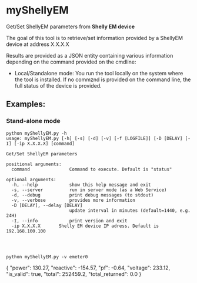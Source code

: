 # myShellyEM

Get/Set ShellyEM parameters from **Shelly EM device**

The goal of this tool is to retrieve/set information provided by a ShellyEM device at address X.X.X.X

Results are provided as a JSON entity containing various information depending on the command provided on the cmdline:


- Local/Standalone mode: You run the tool locally on the system where the tool is installed. If no commznd is provided on the command line, the full status of the device is provided.  

## Examples:

### Stand-alone mode

    python myShellyEM.py -h
    usage: myShellyEM.py [-h] [-s] [-d] [-v] [-f [LOGFILE]] [-D [DELAY] [-I] [-ip X.X.X.X] [command]

    Get/Set ShellyEM parameters

    positional arguments:
      command               Command to execute. Default is "status"

    optional arguments:
      -h, --help            show this help message and exit
      -s, --server          run in server mode (as a Web Service)
      -d, --debug           print debug messages (to stdout)
      -v, --verbose         provides more information
      -D [DELAY], --delay [DELAY]
                            update interval in minutes (default=1440, e.g. 24H)
      -I, --info            print version and exit
      -ip X.X.X.X	    Shelly EM device IP adress. Default is 192.168.100.100




    python myShellyEM.py -v emeter0 
{
    "power": 130.27,
    "reactive": -154.57,
    "pf": -0.64,
    "voltage": 233.12,
    "is_valid": true,
    "total": 252459.2,
    "total_returned": 0.0
}
